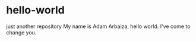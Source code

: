 # hello-world
just another repository
My name is Adam Arbaiza, hello world. I've come to change you.
